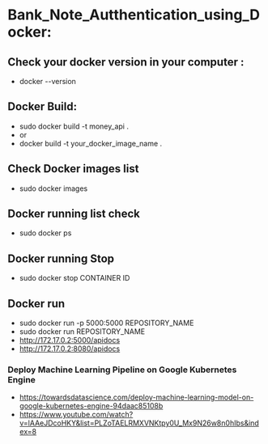 # Bank_Note_Autthentication_using_Docker:

## Check your docker version in your computer :
- docker --version

## Docker Build:
- sudo docker build -t money_api .
- or
- docker build -t your_docker_image_name .

## Check Docker images list
- sudo docker images


## Docker running list check
- sudo docker ps

## Docker running Stop
- sudo docker stop CONTAINER ID
 
## Docker run
- sudo docker run -p 5000:5000 REPOSITORY_NAME
- sudo docker run REPOSITORY_NAME
- http://172.17.0.2:5000/apidocs
- http://172.17.0.2:8080/apidocs

### Deploy Machine Learning Pipeline on Google Kubernetes Engine
- https://towardsdatascience.com/deploy-machine-learning-model-on-google-kubernetes-engine-94daac85108b
- https://www.youtube.com/watch?v=lAAeJDcoHKY&list=PLZoTAELRMXVNKtpy0U_Mx9N26w8n0hIbs&index=8
